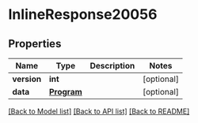 # InlineResponse20056

## Properties
Name | Type | Description | Notes
------------ | ------------- | ------------- | -------------
**version** | **int** |  | [optional] 
**data** | [**Program**](Program.md) |  | [optional] 

[[Back to Model list]](../README.md#documentation-for-models) [[Back to API list]](../README.md#documentation-for-api-endpoints) [[Back to README]](../README.md)


